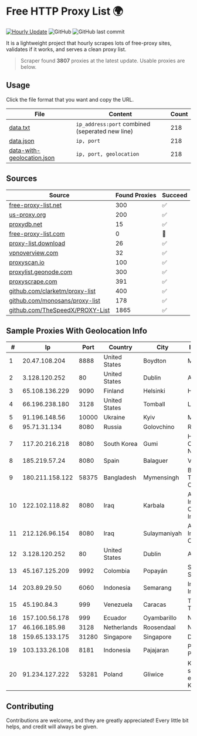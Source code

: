 
# Free HTTP Proxy List 🌍

[![Hourly Update](https://github.com/mertguvencli/http-proxy-list/actions/workflows/main.yml/badge.svg?branch=main)](https://github.com/mertguvencli/http-proxy-list/actions/workflows/main.yml)
![GitHub](https://img.shields.io/github/license/mertguvencli/http-proxy-list)
![GitHub last commit](https://img.shields.io/github/last-commit/mertguvencli/http-proxy-list)

It is a lightweight project that hourly scrapes lots of free-proxy sites, validates if it works, and serves a clean proxy list.


> Scraper found **3807** proxies at the latest update. Usable proxies are below.

## Usage

Click the file format that you want and copy the URL.


|File|Content|Count|
|----|-------|-----|
|[data.txt](https://raw.githubusercontent.com/mertguvencli/http-proxy-list/main/proxy-list/data.txt)|`ip_address:port` combined (seperated new line)|218|
|[data.json](https://raw.githubusercontent.com/mertguvencli/http-proxy-list/main/proxy-list/data.json)|`ip, port`|218|
|[data-with-geolocation.json](https://raw.githubusercontent.com/mertguvencli/http-proxy-list/main/proxy-list/data-with-geolocation.json)|`ip, port, geolocation`|218|

## Sources

|Source|Found Proxies|Succeed|
|------|-------------|-------|
|[free-proxy-list.net](https://free-proxy-list.net)|300|✅|
|[us-proxy.org](https://www.us-proxy.org)|200|✅|
|[proxydb.net](http://proxydb.net)|15|✅|
|[free-proxy-list.com](https://free-proxy-list.com/?page=&port=&type%5B%5D=http&type%5B%5D=https&up_time=0&search=Search)|0|🚫|
|[proxy-list.download](https://www.proxy-list.download/HTTP)|26|✅|
|[vpnoverview.com](https://vpnoverview.com/privacy/anonymous-browsing/free-proxy-servers)|32|✅|
|[proxyscan.io](https://www.proxyscan.io)|100|✅|
|[proxylist.geonode.com](https://proxylist.geonode.com/api/proxy-list?limit=300&page=1&sort_by=lastChecked&sort_type=desc&protocols=http,https)|300|✅|
|[proxyscrape.com](https://api.proxyscrape.com/v2/?request=displayproxies&protocol=http&timeout=10000&country=all&ssl=all&anonymity=all)|391|✅|
|[github.com/clarketm/proxy-list](https://raw.githubusercontent.com/clarketm/proxy-list/master/proxy-list-raw.txt)|400|✅|
|[github.com/monosans/proxy-list](https://raw.githubusercontent.com/monosans/proxy-list/main/proxies/http.txt)|178|✅|
|[github.com/TheSpeedX/PROXY-List](https://raw.githubusercontent.com/TheSpeedX/PROXY-List/master/http.txt)|1865|✅|


## Sample Proxies With Geolocation Info

|#|Ip|Port|Country|City|Internet Service Provider|
|-|--|----|-------|----|-------------------------|
|1|20.47.108.204|8888|United States|Boydton|Microsoft Corporation|
|2|3.128.120.252|80|United States|Dublin|Amazon.com, Inc.|
|3|65.108.136.229|9090|Finland|Helsinki|Hetzner Online GmbH|
|4|66.196.238.180|3128|United States|Tomball|Logix|
|5|91.196.148.56|10000|Ukraine|Kyiv|Maximum-Net LLC|
|6|95.71.31.134|8080|Russia|Golovchino|Rostelecom networks|
|7|117.20.216.218|8080|South Korea|Gumi|HYUNDAI COMMUNICATIONS & NETWORK|
|8|185.219.57.24|8080|Spain|Balaguer|Vunkers IT Experts|
|9|180.211.158.122|58375|Bangladesh|Mymensingh|Bangladesh Telecommunications Company Ltd.|
|10|122.102.118.82|8080|Iraq|Karbala|Al Lawn Al Akhdar International Company for Communications and Information Tech|
|11|212.126.96.154|8080|Iraq|Sulaymaniyah|AL-SARD FIBER Co. Internet Fiber and Optical Cable Services /Ltd|
|12|3.128.120.252|80|United States|Dublin|Amazon.com, Inc.|
|13|45.167.125.209|9992|Colombia|Popayán|Sepcom Comunicaciones SAS|
|14|203.89.29.50|6060|Indonesia|Semarang|Indonesia Network Information Center|
|15|45.190.84.3|999|Venezuela|Caracas|TELECOM.CORPORATIVAS TELECORP, C.A|
|16|157.100.56.178|999|Ecuador|Oyambarillo|Nedetel S.A.|
|17|46.166.185.98|3128|Netherlands|Roosendaal|NFOrce Entertainment BV|
|18|159.65.133.175|31280|Singapore|Singapore|DigitalOcean, LLC|
|19|103.133.26.108|8181|Indonesia|Pajajaran|PT PHATRIA INTI PERSADA|
|20|91.234.127.222|53281|Poland|Gliwice|KRUCZNET - naprawa sprzetu RTV i elektronicznego Jozef Kruczek|



## Contributing

Contributions are welcome, and they are greatly appreciated! Every
little bit helps, and credit will always be given.

